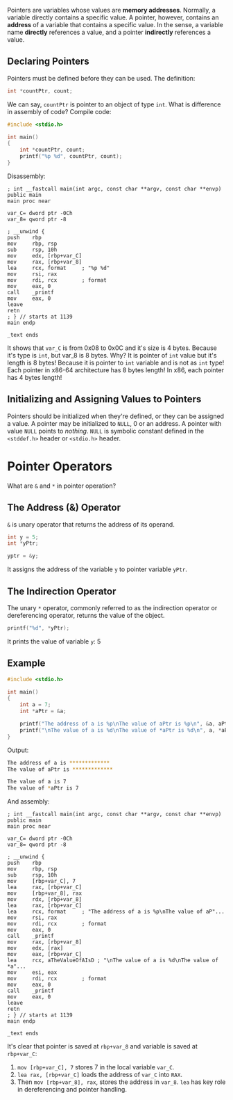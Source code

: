 
Pointers are variables whose values are **memory addresses**. Normally, a variable directly contains a specific value. A pointer, however, contains an **address** of a variable that contains a specific value. In the sense, a variable name **directly** references a value, and a pointer **indirectly** references a value.
## Declaring Pointers
Pointers must be defined before they can be used. The definition:
```C
int *countPtr, count;
```
We can say, `countPtr` is pointer to an object of type `int`. What is difference in assembly of code?
Compile code:
```C
#include <stdio.h>

int main()
{
    int *countPtr, count;
    printf("%p %d", countPtr, count);
}
```
Disassembly:
```Assembly
; int __fastcall main(int argc, const char **argv, const char **envp)
public main
main proc near

var_C= dword ptr -0Ch
var_8= qword ptr -8

; __unwind {
push    rbp
mov     rbp, rsp
sub     rsp, 10h
mov     edx, [rbp+var_C]
mov     rax, [rbp+var_8]
lea     rcx, format     ; "%p %d"
mov     rsi, rax
mov     rdi, rcx        ; format
mov     eax, 0
call    _printf
mov     eax, 0
leave
retn
; } // starts at 1139
main endp

_text ends
```
It shows that `var_C` is from 0x08 to 0x0C and it's size is 4 bytes. Because it's type is `int`, but var_8 is 8 bytes. Why? It is pointer of `int` value but it's length is 8 bytes!
Because it is pointer to `int` variable and is not as `int` type! Each pointer in x86-64 architecture has 8 bytes length! In x86, each pointer has 4 bytes length!
## Initializing and Assigning Values to Pointers
Pointers should be initialized when they're defined, or they can be assigned a value. A pointer may be initialized to `NULL`, 0 or an address. A pointer with value `NULL` points to *nothing*. `NULL` is symbolic constant defined in the `<stddef.h>` header or `<stdio.h>` header. 

# Pointer Operators
What are `&` and `*` in pointer operation?
## The Address (&) Operator
`&` is unary operator that returns the address of its operand.
```C
int y = 5;
int *yPtr;

yptr = &y;
```
It assigns the address of the variable `y` to pointer variable `yPtr`.

## The Indirection Operator
The unary `*` operator, commonly referred to as the indirection operator or dereferencing operator, returns the value of the object.
```C
printf("%d", *yPtr);
```
It prints the value of variable `y`: 5
## Example
```C
#include <stdio.h>

int main()
{
    int a = 7;
    int *aPtr = &a;

    printf("The address of a is %p\nThe value of aPtr is %p\n", &a, aPtr);
    printf("\nThe value of a is %d\nThe value of *aPtr is %d\n", a, *aPtr);
}
```
Output:
```bash
The address of a is *************
The value of aPtr is *************

The value of a is 7
The value of *aPtr is 7
```
And assembly:
```Assembly
; int __fastcall main(int argc, const char **argv, const char **envp)
public main
main proc near

var_C= dword ptr -0Ch
var_8= qword ptr -8

; __unwind {
push    rbp
mov     rbp, rsp
sub     rsp, 10h
mov     [rbp+var_C], 7
lea     rax, [rbp+var_C]
mov     [rbp+var_8], rax
mov     rdx, [rbp+var_8]
lea     rax, [rbp+var_C]
lea     rcx, format     ; "The address of a is %p\nThe value of aP"...
mov     rsi, rax
mov     rdi, rcx        ; format
mov     eax, 0
call    _printf
mov     rax, [rbp+var_8]
mov     edx, [rax]
mov     eax, [rbp+var_C]
lea     rcx, aTheValueOfAIsD ; "\nThe value of a is %d\nThe value of *a"...
mov     esi, eax
mov     rdi, rcx        ; format
mov     eax, 0
call    _printf
mov     eax, 0
leave
retn
; } // starts at 1139
main endp

_text ends
```
It's clear that pointer is saved at `rbp+var_8` and variable is saved at `rbp+var_C`:
1. `mov [rbp+var_C], 7` stores 7 in the local variable `var_C`. 
2. `lea rax, [rbp+var_C]` loads the address of `var_C` into `RAX`. 
3. Then `mov [rbp+var_8], rax`, stores the address in `var_8`.
`lea` has key role in dereferencing and pointer handling. 

